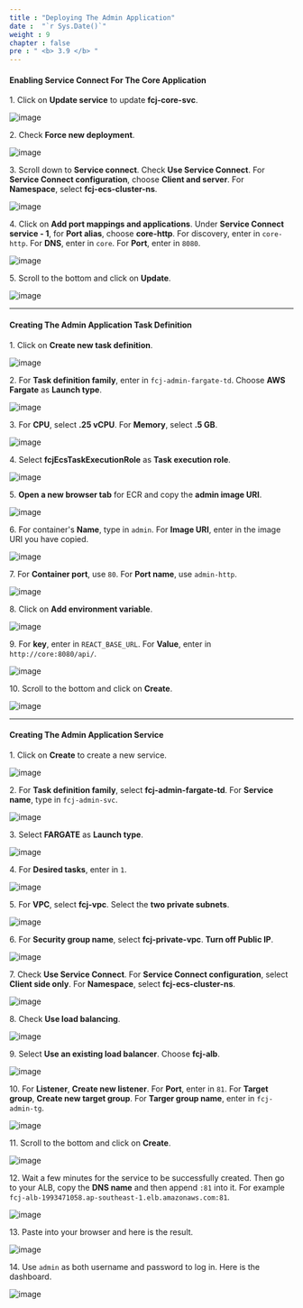 ```yaml
---
title : "Deploying The Admin Application"
date :  "`r Sys.Date()`" 
weight : 9
chapter : false
pre : " <b> 3.9 </b> "
---
```


#### Enabling Service Connect For The Core Application

1\. Click on **Update service** to update **fcj-core-svc**.

![image](/images/3.9/Group118.png)

2\. Check **Force new deployment**.

![image](/images/3.9/Group114.png)

3\. Scroll down to **Service connect**. Check **Use Service Connect**. For **Service Connect configuration**, choose **Client and server**. For **Namespace**, select **fcj-ecs-cluster-ns**.

![image](/images/3.9/Group115.png)

4\. Click on **Add port mappings and applications**. Under **Service Connect service - 1**, for **Port alias**, choose **core-http**. For discovery, enter in `core-http`. For **DNS**, enter in `core`. For **Port**, enter in `8080`.

![image](/images/3.9/Group116.png)

5\. Scroll to the bottom and click on **Update**.

![image](/images/3.9/Group117.png)

___

#### Creating The Admin Application Task Definition

1\. Click on **Create new task definition**.

![image](/images/3.9/Group119.png)

2\. For **Task definition family**, enter in `fcj-admin-fargate-td`. Choose **AWS Fargate** as **Launch type**.

![image](/images/3.9/Group120.png)

3\. For **CPU**, select **.25 vCPU**. For **Memory**, select **.5 GB**.

![image](/images/3.9/Group121.png)

4\. Select **fcjEcsTaskExecutionRole** as **Task execution role**.

![image](/images/3.9/Group122.png)

5\. **Open a new browser tab** for ECR and copy the **admin image URI**.

![image](/images/3.9/Group123.png)

6\. For container's **Name**, type in `admin`. For **Image URI**, enter in the image URI you have copied.

![image](/images/3.9/Group124.png)

7\. For **Container port**, use `80`. For **Port name**, use `admin-http`.

![image](/images/3.9/Group125.png)

8\. Click on **Add environment variable**.

![image](/images/3.9/Group126.png)

9\. For **key**, enter in `REACT_BASE_URL`. For **Value**, enter in `http://core:8080/api/`.

![image](/images/3.9/Group127.png)

10\. Scroll to the bottom and click on **Create**.

![image](/images/3.9/Group128.png)

___

#### Creating The Admin Application Service

1\. Click on **Create** to create a new service.

![image](/images/3.9/Group129.png)

2\. For **Task definition family**, select **fcj-admin-fargate-td**. For **Service name**, type in `fcj-admin-svc`.

![image](/images/3.9/Group130.png)

3\. Select **FARGATE** as **Launch type**.

![image](/images/3.9/Group131.png)

4\. For **Desired tasks**, enter in `1`.

![image](/images/3.9/Group132.png)

5\. For **VPC**, select **fcj-vpc**. Select the **two private subnets**.

![image](/images/3.9/Group133.png)

6\. For **Security group name**, select **fcj-private-vpc**. **Turn off Public IP**.

![image](/images/3.9/Group134.png)

7\. Check **Use Service Connect**. For **Service Connect configuration**, select **Client side only**. For **Namespace**, select **fcj-ecs-cluster-ns**.

![image](/images/3.9/Group135.png)

8\. Check **Use load balancing**.

![image](/images/3.9/Group139.png)

9\. Select **Use an existing load balancer**. Choose **fcj-alb**.

![image](/images/3.9/Group136.png)

10\. For **Listener**, **Create new listener**. For **Port**, enter in `81`. For **Target group**, **Create new target group**. For **Targer group name**, enter in `fcj-admin-tg`.

![image](/images/3.9/Group141.png)

11\. Scroll to the bottom and click on **Create**.

![image](/images/3.9/Group138.png)

12\. Wait a few minutes for the service to be successfully created. Then go to your ALB, copy the **DNS name** and then append `:81` into it. For example `fcj-alb-1993471058.ap-southeast-1.elb.amazonaws.com:81`.

![image](/images/3.9/Group142.png)

13\. Paste into your browser and here is the result.

![image](/images/3.9/Group143.png)

14\. Use `admin` as both username and password to log in. Here is the dashboard.

![image](/images/3.9/Group144.png)
